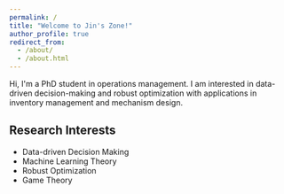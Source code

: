 ```yaml
---
permalink: /
title: "Welcome to Jin's Zone!"
author_profile: true
redirect_from: 
  - /about/
  - /about.html
---
```


Hi, I'm a PhD student in operations management.
I am interested in data-driven decision-making and robust optimization with applications in inventory management and mechanism design. 


## Research Interests
<!-- Data-driven Decision Making, Machine Learning Theory, Robust Optimization, Game Theory -->
* Data-driven Decision Making
* Machine Learning Theory
* Robust Optimization
* Game Theory



<!-- Working Paper
======

Data-driven Decision Making
------
still working on it ...

Robust Optimization
------
to be listed ... -->



